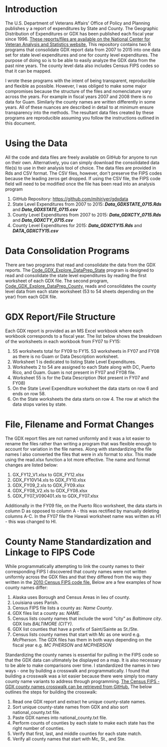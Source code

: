 # Introduction

The U.S. Department of Veterans Affairs' Office of Policy and Planning publishes y a report of expenditures by State and County. The Geographic Distribution of Expenditures or GDX has been published each fiscal year since 1996. [These reports/files are available on the National Center for Veteran Analysis and Statistics website.](http://www.va.gov/vetdata/Expenditures.asp) This repository contains two R programs that consolidate GDX report data from 2007 to 2015 into one data set for state level expenditures and one for county level expenditures. The purpose of doing so is to be able to easily analyze the GDX data from the past nine years. The county level data also includes Census FIPS codes so that it can be mapped. 

I wrote these programs with the intent of being transparent, reproducible and flexible as possible. However, I was obliged to make some major compromises because the structure of the files and nomenclature vary across the years. For example in fiscal years 2007 and 2008 there is no data for Guam. Similarly the county names are written differently in some years. All of these nuances are described in detail to at minimum ensure transparency into the methods. The resultant data files created by these programs are reproducible assuming you follow the instructions outlined in this document. 

# Using the Data

All the code and data files are freely available on GitHub for anyone to run on their own. Alternatively, you can simply download the consolidated data file(s) to use in their analysis tool of choice. The data files are provided in Rds and CSV format. The CSV files, however, don't preserve the FIPS codes because the leading zeros get dropped. If using the CSV file, the FIPS code field will need to be modified once the file has been read into an analysis program 

1. GitHub Repository: https://github.com/mihiriyer/gdxdata
2. State Level Expenditures from 2007 to 2015: ***Data_GDXSTATE_0715.Rds*** and ***Data_GDXSTATE_0715.csv***
3. County Level Expenditures from 2007 to 2015: ***Data_GDXCTY_0715.Rds*** and ***Data_GDXCTY_0715.csv***
4. County Level Expenditures for 2015: ***Data_GDXCTY15.Rds*** and ***DATA_GDXCTY15.csv***

# Data Consolidation Programs

There are two programs that read and consolidate the data from the GDX reports. The [Code_GDX_Explore_DataPrep_State](https://github.com/mihiriyer/gdxdata/blob/master/Code_GDX_Explore_DataPrep_State.R) program is designed to read and consolidate the state level expenditures by reading the first worksheet of each GDX file. The second program, [Code_GDX_Explore_DataPrep_County](https://github.com/mihiriyer/gdxdata/blob/master/Code_GDX_Explore_DataPrep_County.R), reads and consolidates the county level data from each state worksheet (53 to 54 sheets depending on the year) from each GDX file. 

# GDX Report/File Structure

Each GDX report is provided as an MS Excel workbook where each workbook corresponds to a fiscal year. The list below shows the breakdown of the worksheets in each workbook from FY07 to FY15:

1. 55 worksheets total for FY09 to FY15. 53 worksheets in FY07 and FY08 as there is no Guam or Data Description worksheet. 
2. Worksheet 1 is dedicated to listing State Level Expenditures. 
3. Worksheets 2 to 54  are assigned to each State along with DC, Puerto Rico, and Guam. Guam is not present in FY07 and FY08 file. 
5. Worksheet 55 is for the Data Description (Not present in FY07 and FY08)
6. On the State Level Expenditure worksheet the data starts on row 6 and ends on row 58. 
7. On the State worksheets the data starts on row 4. The row at which the data stops varies by state.

# File, Filename and Format Changes

The GDX report files are not named uniformly and it was a lot easier to rename the files rather than writing a program that was flexible enough to account for variation in the file names. Along with standardizing the file names I also converted the files that were in *xls* format to *xlsx*. This made using the read.xlsx function a lot more effective. The name and format changes are listed below: 

1. GX_FY12_V1.xlsx to GDX_FY12.xlsx
2. GDX_FY10V14.xls to GDX_FY10.xlsx
3. GDX_FY09_2.xls to GDX_FY09.xlsx
4. GDX_FY08_V2.xls to GDX_FY08.xlsx
5. GDX_FY07_V090401.xls to GDX_FY07.xlsx

Additionally in the FY09 file, on the Puerto Rico worksheet, the data starts in column D as opposed to column A - this was rectified by manually deleting columns A-C. In the FY07 file the Hawaii worksheet name was written as H1 - this was changed to HI. 

# County Name Standardization and Linkage to FIPS Code

While programmatically attempting to link the county names to their corresponding FIPS I discovered that county names were not written uniformly across the GDX files and that they differed from the way they written in the [2010 Census FIPS code file.](https://www.census.gov/geo/reference/codes/cou.html) Below are a few examples of how county names differ:

1. Alaska uses Borough and Census Areas in lieu of county.
2. Louisiana uses Parish.
3. Census FIPS file lists a county as: *Name County*.
4. GDX files list a county as: *NAME*.
5. Census lists county names that include the word "city" as *Baltimore city*. GDX lists *BALTIMORE (CITY)*.
7. GDX list counties that have a prefix of Saint/Sainte as St./Ste.
8. Census lists county names that start with Mc as one word e.g. *McPherson*. The GDX files has them in both ways depending on the fiscal year e.g. *MC PHERSON* and *MCPHERSON*

Standardizing the county names is essential for pulling in the FIPS code so that the GDX data can ultimately be displayed on a map. It is also necessary to be able to make comparisons over time. I standardized the names in two ways - one by building a crosswalk and programmatically. I found that building a crosswalk was a lot easier because there were simply too many county name variants to address through programming. [The Census FIPS - GDX county names crosswalk can be retrieved from GitHub.](https://github.com/mihiriyer/gdxdata/blob/master/national_county_edit.xlsx) The below outlines the steps for building the crosswalk:

1. Read one GDX report and extract he unique county-state names.
2. Sort unique county-state names from GDX and also sort national_county.txt file.
3. Paste GDX names into national_county.txt file.
4. Perform counts of counties by each state to make each state has the right number of counties.
5. Verify that first, last, and middle counties for each state match. 
6. Verify all county names that start with Mc, St., and Ste. 

